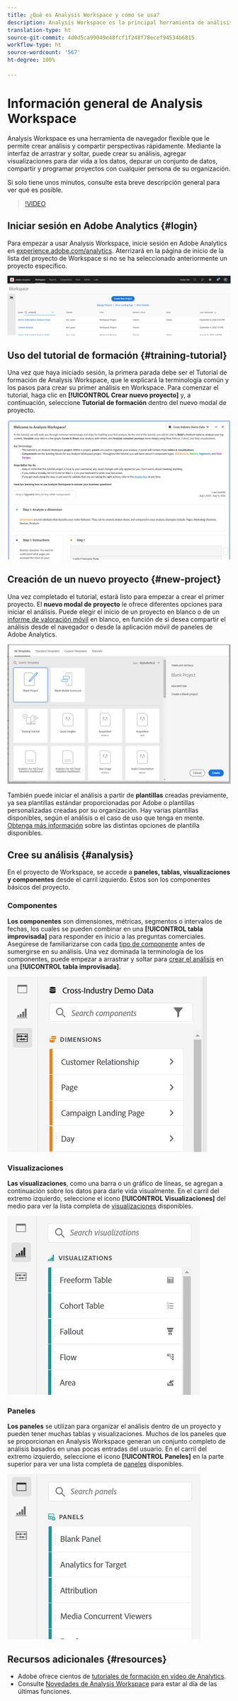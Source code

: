 ```yaml
---
title: ¿Qué es Analysis Workspace y cómo se usa?
description: Analysis Workspace es la principal herramienta de análisis de Adobe Analytics. Permite utilizar paneles, tablas, visualizaciones y otros componentes para dar vida a los datos, depurar un conjunto de datos, compartir y programar proyectos, entre otras funciones.
translation-type: ht
source-git-commit: 4d0d5ca99049e48fcf1f248f78ecef94534b6815
workflow-type: ht
source-wordcount: '567'
ht-degree: 100%

---
```



# Información general de Analysis Workspace

Analysis Workspace es una herramienta de navegador flexible que le permite crear análisis y compartir perspectivas rápidamente. Mediante la interfaz de arrastrar y soltar, puede crear su análisis, agregar visualizaciones para dar vida a los datos, depurar un conjunto de datos, compartir y programar proyectos con cualquier persona de su organización.

Si solo tiene unos minutos, consulte esta breve descripción general para ver qué es posible.

>[!VIDEO](https://video.tv.adobe.com/v/26266/?quality=12)

## Iniciar sesión en Adobe Analytics {#login}

Para empezar a usar Analysis Workspace, inicie sesión en Adobe Analytics en [experience.adobe.com/analytics](http://experience.adobe.com/analytics). Aterrizará en la página de inicio de la lista del proyecto de Workspace si no se ha seleccionado anteriormente un proyecto específico.

![](assets/login-analytics.png)

## Uso del tutorial de formación {#training-tutorial}

Una vez que haya iniciado sesión, la primera parada debe ser el Tutorial de formación de Analysis Workspace, que le explicará la terminología común y los pasos para crear su primer análisis en Workspace. Para comenzar el tutorial, haga clic en **[!UICONTROL Crear nuevo proyecto]** y, a continuación, seleccione **Tutorial de formación** dentro del nuevo modal de proyecto.

![](assets/training-tutorial.png)

## Creación de un nuevo proyecto {#new-project}

Una vez completado el tutorial, estará listo para empezar a crear el primer proyecto. El **nuevo modal de proyecto** le ofrece diferentes opciones para iniciar el análisis. Puede elegir el inicio de un proyecto en blanco o de un [informe de valoración móvil](https://docs.adobe.com/content/help/es-ES/analytics/analyze/mobapp/curator.html) en blanco, en función de si desea compartir el análisis desde el navegador o desde la aplicación móvil de paneles de Adobe Analytics.

![](assets/create-new-project.png)

También puede iniciar el análisis a partir de **plantillas** creadas previamente, ya sea plantillas estándar proporcionadas por Adobe o plantillas personalizadas creadas por su organización. Hay varias plantillas disponibles, según el análisis o el caso de uso que tenga en mente. [Obtenga más información](https://docs.adobe.com/content/help/es-ES/analytics/analyze/analysis-workspace/build-workspace-project/starter-projects.html) sobre las distintas opciones de plantilla disponibles.

## Cree su análisis {#analysis}

En el proyecto de Workspace, se accede a **paneles, tablas, visualizaciones y componentes** desde el carril izquierdo. Estos son los componentes básicos del proyecto.

### Componentes

**Los componentes** son dimensiones, métricas, segmentos o intervalos de fechas, los cuales se pueden combinar en una **[!UICONTROL tabla improvisada]** para responder en inicio a las preguntas comerciales. Asegúrese de familiarizarse con cada [tipo de componente](/help/analyze/analysis-workspace/components/analysis-workspace-components.md) antes de sumergirse en su análisis. Una vez dominada la terminología de los componentes, puede empezar a arrastrar y soltar para [crear el análisis](https://docs.adobe.com/content/help/es-ES/analytics/analyze/analysis-workspace/build-workspace-project/t-freeform-project.html) en una **[!UICONTROL tabla improvisada]**.

![](assets/build-components.png)

### Visualizaciones

**Las visualizaciones**, como una barra o un gráfico de líneas, se agregan a continuación sobre los datos para darle vida visualmente. En el carril del extremo izquierdo, seleccione el icono **[!UICONTROL Visualizaciones]** del medio para ver la lista completa de [visualizaciones](https://docs.adobe.com/content/help/es-ES/analytics/analyze/analysis-workspace/visualizations/freeform-analysis-visualizations.html) disponibles.

![](assets/build-visualizations.png)

### Paneles

**Los paneles** se utilizan para organizar el análisis dentro de un proyecto y pueden tener muchas tablas y visualizaciones. Muchos de los paneles que se proporcionan en Analysis Workspace generan un conjunto completo de análisis basados en unas pocas entradas del usuario. En el carril del extremo izquierdo, seleccione el icono **[!UICONTROL Paneles]** en la parte superior para ver una lista completa de [paneles](https://docs.adobe.com/content/help/es-ES/analytics/analyze/analysis-workspace/panels/panels.html) disponibles.

![](assets/build-panels.png)

## Recursos adicionales {#resources}

* Adobe ofrece cientos de [tutoriales de formación en vídeo de Analytics](https://docs.adobe.com/content/help/es-ES/analytics-learn/tutorials/overview.html).
* Consulte [Novedades de Analysis Workspace](/help/analyze/analysis-workspace/new-features-in-analysis-workspace.md) para estar al día de las últimas funciones.
